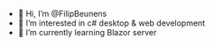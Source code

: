 - 👋 Hi, I’m @FilipBeunens
- 👀 I’m interested in c# desktop & web development 
- 🌱 I’m currently learning Blazor server 

<!---
FilipBeunens/FilipBeunens is a ✨ special ✨ repository because its `README.md` (this file) appears on your GitHub profile.
You can click the Preview link to take a look at your changes.
--->
